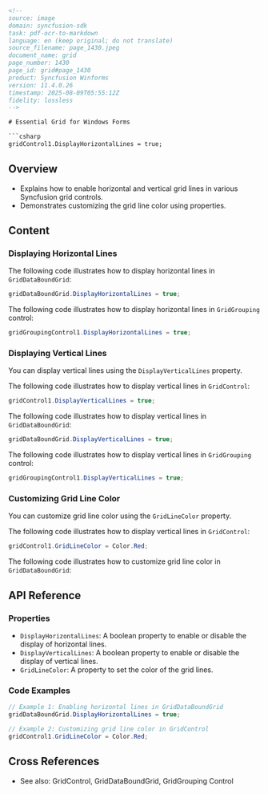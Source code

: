 ```html
<!-- 
source: image
domain: syncfusion-sdk
task: pdf-ocr-to-markdown
language: en (keep original; do not translate)
source_filename: page_1430.jpeg
document_name: grid
page_number: 1430
page_id: grid#page_1430
product: Syncfusion Winforms
version: 11.4.0.26
timestamp: 2025-08-09T05:55:12Z
fidelity: lossless
-->

# Essential Grid for Windows Forms

```csharp
gridControl1.DisplayHorizontalLines = true;
```

## Overview
- Explains how to enable horizontal and vertical grid lines in various Syncfusion grid controls.
- Demonstrates customizing the grid line color using properties.

## Content

### Displaying Horizontal Lines

The following code illustrates how to display horizontal lines in `GridDataBoundGrid`:

```csharp
gridDataBoundGrid.DisplayHorizontalLines = true;
```

The following code illustrates how to display horizontal lines in `GridGrouping` control:

```csharp
gridGroupingControl1.DisplayHorizontalLines = true;
```

### Displaying Vertical Lines

You can display vertical lines using the `DisplayVerticalLines` property.

The following code illustrates how to display vertical lines in `GridControl`:

```csharp
gridControl1.DisplayVerticalLines = true;
```

The following code illustrates how to display vertical lines in `GridDataBoundGrid`:

```csharp
gridDataBoundGrid.DisplayVerticalLines = true;
```

The following code illustrates how to display vertical lines in `GridGrouping` control:

```csharp
gridGroupingControl1.DisplayVerticalLines = true;
```

### Customizing Grid Line Color

You can customize grid line color using the `GridLineColor` property.

The following code illustrates how to display vertical lines in `GridControl`:

```csharp
gridControl1.GridLineColor = Color.Red;
```

The following code illustrates how to customize grid line color in `GridDataBoundGrid`:

## API Reference

### Properties
- `DisplayHorizontalLines`: A boolean property to enable or disable the display of horizontal lines.
- `DisplayVerticalLines`: A boolean property to enable or disable the display of vertical lines.
- `GridLineColor`: A property to set the color of the grid lines.

### Code Examples

```csharp
// Example 1: Enabling horizontal lines in GridDataBoundGrid
gridDataBoundGrid.DisplayHorizontalLines = true;

// Example 2: Customizing grid line color in GridControl
gridControl1.GridLineColor = Color.Red;
```

## Cross References
- See also: GridControl, GridDataBoundGrid, GridGrouping Control

<!-- tags: [grid, synfusion, windows forms, displayhorizontallines, displayverticallines, gridlinecolor] keywords: [horizontal lines, vertical lines, grid line color, customization, properties, api, code examples, windows forms] -->
```